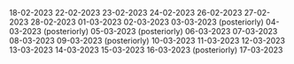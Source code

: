 18-02-2023
22-02-2023
23-02-2023
24-02-2023
26-02-2023
27-02-2023
28-02-2023
01-03-2023
02-03-2023
03-03-2023 (posteriorly)
04-03-2023 (posteriorly)
05-03-2023 (posteriorly)
06-03-2023
07-03-2023
08-03-2023
09-03-2023 (posteriorly)
10-03-2023
11-03-2023
12-03-2023
13-03-2023
14-03-2023
15-03-2023
16-03-2023 (posteriorly)
17-03-2023